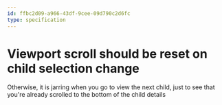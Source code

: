 ```yaml
---
id: ffbc2d09-a966-43df-9cee-09d790c2d6fc
type: specification
---
```


# Viewport scroll should be reset on child selection change

Otherwise, it is jarring when you go to view the next child, just to see that you're already scrolled to the bottom of the child details
